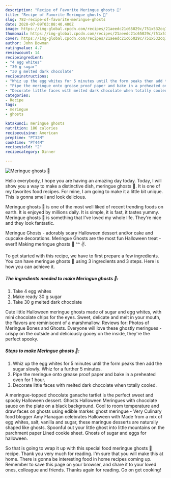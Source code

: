 ```yaml
---
description: "Recipe of Favorite Meringue ghosts 👻"
title: "Recipe of Favorite Meringue ghosts 👻"
slug: 782-recipe-of-favorite-meringue-ghosts
date: 2020-07-09T03:08:40.400Z
image: https://img-global.cpcdn.com/recipes/21aeedc21c65029c/751x532cq70/meringue-ghosts-👻-recipe-main-photo.jpg
thumbnail: https://img-global.cpcdn.com/recipes/21aeedc21c65029c/751x532cq70/meringue-ghosts-👻-recipe-main-photo.jpg
cover: https://img-global.cpcdn.com/recipes/21aeedc21c65029c/751x532cq70/meringue-ghosts-👻-recipe-main-photo.jpg
author: John Bowman
ratingvalue: 4.7
reviewcount: 14
recipeingredient:
- "4 egg whites"
- "30 g sugar"
- "30 g melted dark chocolate"
recipeinstructions:
- "Whiz up the egg whites for 5 minutes until the form peaks then add the sugar slowly. Whiz for a further 5 minutes."
- "Pipe the meringue onto grease proof paper and bake in a preheated oven for 1 hour."
- "Decorate little faces with melted dark chocolate when totally cooled."
categories:
- Recipe
tags:
- meringue
- ghosts

katakunci: meringue ghosts 
nutrition: 186 calories
recipecuisine: American
preptime: "PT32M"
cooktime: "PT44M"
recipeyield: "2"
recipecategory: Dinner

---
```



![Meringue ghosts 👻](https://img-global.cpcdn.com/recipes/21aeedc21c65029c/751x532cq70/meringue-ghosts-👻-recipe-main-photo.jpg)

Hello everybody, I hope you are having an amazing day today. Today, I will show you a way to make a distinctive dish, meringue ghosts 👻. It is one of my favorites food recipes. For mine, I am going to make it a little bit unique. This is gonna smell and look delicious.

Meringue ghosts 👻 is one of the most well liked of recent trending foods on earth. It is enjoyed by millions daily. It is simple, it is fast, it tastes yummy. Meringue ghosts 👻 is something that I've loved my whole life. They're nice and they look fantastic.

Meringue Ghosts - adorably scary Halloween dessert and/or cake and cupcake decorations. Meringue Ghosts are the most fun Halloween treat - ever!! Making meringue ghosts 👻 ^^ ✌.


To get started with this recipe, we have to first prepare a few ingredients. You can have meringue ghosts 👻 using 3 ingredients and 3 steps. Here is how you can achieve it.

<!--inarticleads1-->

##### The ingredients needed to make Meringue ghosts 👻:

1. Take 4 egg whites
1. Make ready 30 g sugar
1. Take 30 g melted dark chocolate


Cute little Halloween meringue ghosts made of sugar and egg whites, with mini chocolate chips for the eyes. Sweet, delicate and melt in your mouth, the flavors are reminiscent of a marshmallow. Reviews for: Photos of Meringue Bones and Ghosts. Everyone will love these ghostly meringues - crispy on the outside and deliciously gooey on the inside, they&#39;re the perfect spooky. 

<!--inarticleads2-->

##### Steps to make Meringue ghosts 👻:

1. Whiz up the egg whites for 5 minutes until the form peaks then add the sugar slowly. Whiz for a further 5 minutes.
1. Pipe the meringue onto grease proof paper and bake in a preheated oven for 1 hour.
1. Decorate little faces with melted dark chocolate when totally cooled.


A meringue-topped chocolate ganache tartlet is the perfect sweet and spooky Halloween dessert. Ghosts Halloween Meringues with chocolate sauce on the plate on a black background. Cool to room temperature and draw faces on ghosts using edible marker. ghost meringue - Very Culinary food blogger Amy Flanagan celebrates Halloween with Made from a mix of egg whites, salt, vanilla and sugar, these maringue desserts are naturally shaped like ghosts. Spoonful out your little ghost into little mountains on the parchment paper Lined cookie sheet. Ghosts of sugar and eggs for halloween. 

So that is going to wrap it up with this special food meringue ghosts 👻 recipe. Thank you very much for reading. I'm sure that you will make this at home. There is gonna be interesting food in home recipes coming up. Remember to save this page on your browser, and share it to your loved ones, colleague and friends. Thanks again for reading. Go on get cooking!
